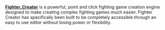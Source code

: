 [**Fighter_Creator**](https://store.steampowered.com/app/665680/Fighter_Creator/) is a powerful, point and click fighting game creation engine designed to make creating complex fighting games much easier.
Fighter Creator has specifically been built to be completely accessible through an easy to use editor without losing power or flexibility.
